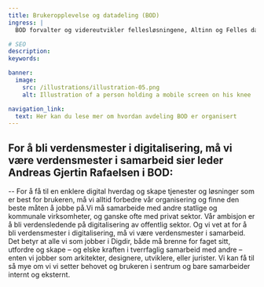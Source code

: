```yaml
---
title: Bruker­opplevelse og datadeling (BOD)
ingress: |
  BOD forvalter og videreutvikler fellesløsningene, Altinn og Felles datakatalog. Vi jobber i tverrfaglige og selvgående team, men har vårt personal og kompetansetilhørighet i seksjoner. Nedenfor litt mer om hvordan vi er organisert.

# SEO
description:
keywords:

banner:
  image:
    src: /illustrations/illustration-05.png
    alt: Illustration of a person holding a mobile screen on his knee

navigation_link:
  text: Her kan du lese mer om hvordan avdeling BOD er organisert
---
```


## For å bli verdensmester i digitalisering, må vi være verdensmester i samarbeid sier leder Andreas Gjertin Rafaelsen i BOD:

-- For å få til en enklere digital hverdag og skape tjenester og løsninger som er best for brukeren,
må vi alltid forbedre vår organisering og finne den beste måten å jobbe på.Vi må samarbeide med andre statlige og kommunale virksomheter,
og ganske ofte med privat sektor. Vår ambisjon er å bli verdensledende på digitalisering av offentlig sektor.
Og vi vet at for å bli verdensmester i digitalisering, må vi være verdensmester i samarbeid. Det betyr at alle vi som jobber i Digdir,
både må brenne for faget sitt, utfordre og skape – og elske kraften i tverrfaglig samarbeid med andre – enten vi jobber som arkitekter,
designere, utviklere, eller jurister. Vi kan få til så mye om vi vi setter behovet og brukeren i sentrum og bare samarbeider internt og eksternt.


